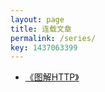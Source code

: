 ```yaml
---
layout: page
title: 连载文章
permalink: /series/
key: 1437063399
---
```


<div class="about">
	<ul>
		<li><a href="https://github.com/searchpcc/read/tree/master/%E5%9B%BE%E8%A7%A3HTTP">《图解HTTP》</a></li>
	</ul>
</div>
